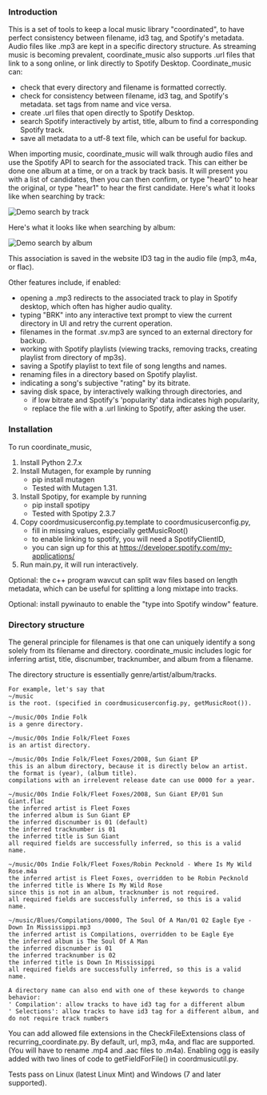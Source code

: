 ### Introduction

This is a set of tools to keep a local music library "coordinated", to have perfect consistency between filename, id3 tag, and Spotify's metadata. Audio files like .mp3 are kept in a specific directory structure. As streaming music is becoming prevalent, coordinate\_music also supports .url files that link to a song online, or link directly to Spotify Desktop. Coordinate\_music can:

* check that every directory and filename is formatted correctly.
* check for consistency between filename, id3 tag, and Spotify's metadata. set tags from name and vice versa.
* create .url files that open directly to Spotify Desktop.
* search Spotify interactively by artist, title, album to find a corresponding Spotify track.
* save all metadata to a utf-8 text file, which can be useful for backup.

When importing music, coordinate\_music will walk through audio files and use the Spotify API to search for the associated track. This can either be done one album at a time, or on a track by track basis. It will present you with a list of candidates, then you can then confirm, or type "hear0" to hear the original, or type "hear1" to hear the first candidate. Here's what it looks like when searching by track:

![Demo search by track](http://2.bp.blogspot.com/-YeRX7dbJaeA/VtXodld_4lI/AAAAAAAABCc/_V-EHgqcn8Q/s1600/fromtracklgc.png)

Here's what it looks like when searching by album:

![Demo search by album](http://1.bp.blogspot.com/-ruydPiiYdE0/VtXnuf_bGOI/AAAAAAAABCU/rA9CvQoQ45o/s1600/fromalbumlgc.png)

This association is saved in the website ID3 tag in the audio file (mp3, m4a, or flac).

Other features include, if enabled:

* opening a .mp3 redirects to the associated track to play in Spotify desktop, which often has higher audio quality.
* typing "BRK" into any interactive text prompt to view the current directory in UI and retry the current operation.
* filenames in the format .sv.mp3 are synced to an external directory for backup.
* working with Spotify playlists (viewing tracks, removing tracks, creating playlist from directory of mp3s).
* saving a Spotify playlist to text file of song lengths and names.
* renaming files in a directory based on Spotify playlist.
* indicating a song's subjective "rating" by its bitrate.
* saving disk space, by interactively walking through directories, and
	* if low bitrate and Spotify's 'popularity' data indicates high popularity,
	* replace the file with a .url linking to Spotify, after asking the user.


### Installation

To run coordinate\_music,

1. Install Python 2.7.x
1. Install Mutagen, for example by running
	* pip install mutagen
	* Tested with Mutagen 1.31.
1. Install Spotipy, for example by running
	* pip install spotipy
	* Tested with Spotipy 2.3.7
1. Copy coordmusicuserconfig.py.template to coordmusicuserconfig.py,
	* fill in missing values, especially getMusicRoot()
	* to enable linking to spotify, you will need a SpotifyClientID,
	* you can sign up for this at https://developer.spotify.com/my-applications/
1. Run main.py, it will run interactively.

Optional: the c++ program wavcut can split wav files based on length metadata, which can be useful for splitting a long mixtape into tracks.

Optional: install pywinauto to enable the "type into Spotify window" feature.


### Directory structure

The general principle for filenames is that one can uniquely identify a song solely from its filename and directory. coordinate\_music includes logic for inferring artist, title, discnumber, tracknumber, and album from a filename. 

The directory structure is essentially genre/artist/album/tracks.

	For example, let's say that
	~/music
	is the root. (specified in coordmusicuserconfig.py, getMusicRoot()).

	~/music/00s Indie Folk
	is a genre directory.

	~/music/00s Indie Folk/Fleet Foxes
	is an artist directory.

	~/music/00s Indie Folk/Fleet Foxes/2008, Sun Giant EP
	this is an album directory, because it is directly below an artist. 
	the format is (year), (album title).
	compilations with an irrelevent release date can use 0000 for a year.

	~/music/00s Indie Folk/Fleet Foxes/2008, Sun Giant EP/01 Sun Giant.flac
	the inferred artist is Fleet Foxes
	the inferred album is Sun Giant EP
	the inferred discnumber is 01 (default)
	the inferred tracknumber is 01
	the inferred title is Sun Giant
	all required fields are successfully inferred, so this is a valid name.

	~/music/00s Indie Folk/Fleet Foxes/Robin Pecknold - Where Is My Wild Rose.m4a
	the inferred artist is Fleet Foxes, overridden to be Robin Pecknold
	the inferred title is Where Is My Wild Rose
	since this is not in an album, tracknumber is not required.
	all required fields are successfully inferred, so this is a valid name.

	~/music/Blues/Compilations/0000, The Soul Of A Man/01 02 Eagle Eye - Down In Mississippi.mp3
	the inferred artist is Compilations, overridden to be Eagle Eye
	the inferred album is The Soul Of A Man
	the inferred discnumber is 01
	the inferred tracknumber is 02
	the inferred title is Down In Mississippi
	all required fields are successfully inferred, so this is a valid name.

	A directory name can also end with one of these keywords to change behavior:
	' Compilation': allow tracks to have id3 tag for a different album
	' Selections': allow tracks to have id3 tag for a different album, and do not require track numbers
	
You can add allowed file extensions in the CheckFileExtensions class of recurring_coordinate.py. By default, url, mp3, m4a, and flac are supported. (You will have to rename .mp4 and .aac files to .m4a). Enabling ogg is easily added with two lines of code to getFieldForFile() in coordmusicutil.py.

Tests pass on Linux (latest Linux Mint) and Windows (7 and later supported). 
